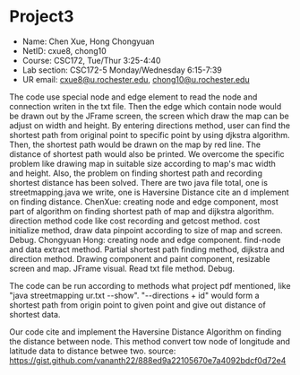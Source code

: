 # Project3
* Name: Chen Xue, Hong Chongyuan
* NetID: cxue8, chong10
* Course: CSC172, Tue/Thur 3:25-4:40 
* Lab section:  CSC172-5    Monday/Wednesday 6:15-7:39
* UR email: cxue8@u.rochester.edu, chong10@u.rochester.edu

The code use special node and edge element to read the node and connection writen in the txt file. Then the edge which contain node would be drawn out 
by the JFrame screen, the screen which draw the map can be adjust on width and height. By entering directions method, user can find the shortest path from 
original point to specific point by using djkstra algorithm. Then, the shortest path would be drawn on the map by red line. The distance of shortest path would also be printed. We overcome the specific problem like drawing map in suitable size according to map's mac width and height. Also, the problem on finding shortest path and recording shortest distance has been solved. There are two java file total, one is streetmapping.java we write, one is Haversine Distance cite an d implement on finding distance.
ChenXue: creating node and edge component, most part of algorithm on finding shortest path of map and dijkstra algorithm. direction method code like cost recording and getcost method. cost initialize method, draw data pinpoint according to size of map and screen. Debug.
Chongyuan Hong: creating node and edge component. find-node and data extract method. Partial shortest path finding method, dijkstra and direction method. Drawing component and paint component, resizable screen and map. JFrame visual. Read txt file method. Debug.

The code can be run according to methods what project pdf mentioned, like "java streetmapping ur.txt --show". "--directions + id" would form a shortest path from origin point to given point and give out distance of shortest data.

Our code cite and implement the Haversine Distance Algorithm on finding the distance between node. This method convert tow node of longitude and latitude data to distance betwee two. source: https://gist.github.com/vananth22/888ed9a22105670e7a4092bdcf0d72e4
